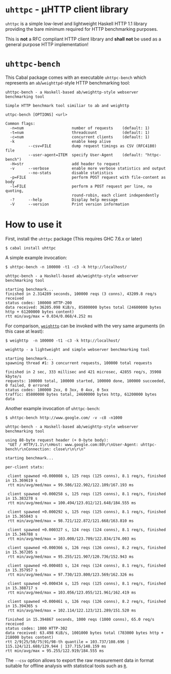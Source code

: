 # `uhttpc` - µHTTP client library

`uhttpc` is a simple low-level and lightweight Haskell HTTP 1.1
library providing the bare minimum required for HTTP benchmarking
purposes.

This is **not** a RFC compliant HTTP client library and **shall not**
be used as a general purpose HTTP implementation!

# `uhttpc-bench`

This Cabal package comes with an executable `uhttpc-bench` which
represents an `ab`/`weighttpd`-style HTTP benchmarking tool:

    uhttpc-bench - a Haskell-based ab/weighttp-style webserver benchmarking tool

    Simple HTTP benchmark tool similiar to ab and weighttp

    uttpc-bench [OPTIONS] <url>

    Common flags:
      -n=num                     number of requests    (default: 1)
      -t=num                     threadcount           (default: 1)
      -c=num                     concurrent clients    (default: 1)
      -k                         enable keep alive
              --csv=FILE         dump request timings as CSV (RFC4180) file
              --user-agent=ITEM  specify User-Agent    (default: "httpc-bench")
      -H=str                     add header to request
      -v      --verbose          enable more verbose statistics and output
              --no-stats         disable statistics
      -p=FILE                    perform POST request with file-content as body
      -l=FILE                    perform a POST request per line, no quoting,
                                 round-robin, each client independently
      -?      --help             Display help message
      -V      --version          Print version information

# How to use it

First, install the `uhttpc` package
(This requires GHC 7.6.x or later)

    $ cabal install uhttpc

A simple example invocation:

    $ uhttpc-bench -n 100000 -t1 -c3 -k http://localhost/

    uhttpc-bench - a Haskell-based ab/weighttp-style webserver benchmarking tool

    starting benchmark...
    finished in 2.314289 seconds, 100000 reqs (3 conns), 43209.8 req/s received
    status codes: 100000 HTTP-200
    data received: 36205.098 KiB/s, 85800000 bytes total (24600000 bytes http + 61200000 bytes content)
    rtt min/avg/max = 0.034/0.068/4.252 ms

For comparison, [`weighttp`](https://github.com/lighttpd/weighttp) can be invoked with the very same arguments (in this case at least):

    $ weighttp  -n 100000 -t1 -c3 -k http://localhost/

    weighttp - a lightweight and simple webserver benchmarking tool

    starting benchmark...
    spawning thread #1: 3 concurrent requests, 100000 total requests

    finished in 2 sec, 333 millisec and 421 microsec, 42855 req/s, 35908 kbyte/s
    requests: 100000 total, 100000 started, 100000 done, 100000 succeeded, 0 failed, 0 errored
    status codes: 100000 2xx, 0 3xx, 0 4xx, 0 5xx
    traffic: 85800000 bytes total, 24600000 bytes http, 61200000 bytes data

Another example invocation of `uhttpc-bench`:

    $ uhttpc-bench http://www.google.com/ -v -c8 -n1000

    uhttpc-bench - a Haskell-based ab/weighttp-style webserver benchmarking tool

    using 88-byte request header (+ 0-byte body):
     "GET / HTTP/1.1\r\nHost: www.google.com:80\r\nUser-Agent: uhttpc-bench\r\nConnection: close\r\n\r\n"

    starting benchmark...

    per-client stats:

     client spawned +0.000008 s, 125 reqs (125 conns), 8.1 req/s, finished in 15.369619 s
     rtt min/avg/med/max = 99.586/122.902/122.109/167.193 ms

     client spawned +0.000258 s, 125 reqs (125 conns), 8.1 req/s, finished in 15.383278 s
     rtt min/avg/med/max = 100.494/123.012/121.648/184.555 ms

     client spawned +0.000292 s, 125 reqs (125 conns), 8.1 req/s, finished in 15.365843 s
     rtt min/avg/med/max = 98.721/122.872/121.668/163.810 ms

     client spawned +0.000327 s, 124 reqs (124 conns), 8.1 req/s, finished in 15.346788 s
     rtt min/avg/med/max = 103.008/123.709/122.834/174.003 ms

     client spawned +0.000366 s, 126 reqs (126 conns), 8.2 req/s, finished in 15.367205 s
     rtt min/avg/med/max = 95.255/121.907/120.736/152.943 ms

     client spawned +0.000403 s, 124 reqs (124 conns), 8.1 req/s, finished in 15.357957 s
     rtt min/avg/med/max = 97.730/123.800/123.569/162.326 ms

     client spawned +0.000434 s, 125 reqs (125 conns), 8.1 req/s, finished in 15.388717 s
     rtt min/avg/med/max = 103.056/123.055/121.961/162.419 ms

     client spawned +0.000461 s, 126 reqs (126 conns), 8.2 req/s, finished in 15.394365 s
     rtt min/avg/med/max = 102.114/122.123/121.289/151.520 ms

    finished in 15.394867 seconds, 1000 reqs (1000 conns), 65.0 req/s received
    status codes: 1000 HTTP-302
    data received: 63.498 KiB/s, 1001000 bytes total (783000 bytes http + 218000 bytes content)
    rtt 2/9|25/50/75|91/98-th quantile = 103.737/108.696 | 115.124/121.688/129.944 | 137.715/148.159 ms
    rtt min/avg/max = 95.255/122.919/184.555 ms


The `--csv` option allows to export the raw measurement data in format
suitable for offline analysis with statistical tools such as [`R`](http://www.r-project.org).
